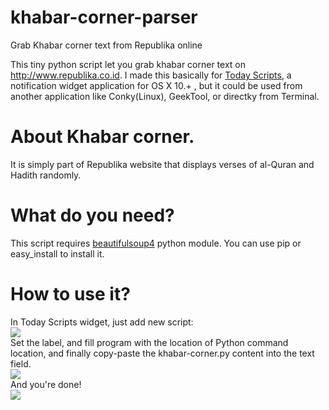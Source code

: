 # khabar-corner-parser
Grab Khabar corner text from Republika online

This tiny python script let you grab khabar corner text on http://www.republika.co.id. I made this basically for <a href='https://github.com/SamRothCA/Today-Scripts'>Today Scripts</a>, a notification widget application for OS X 10.+ , but it could be used from another application like Conky(Linux), GeekTool, or directky from Terminal.

# About Khabar corner.
It is simply part of Republika website that displays verses of al-Quran and Hadith randomly. 

# What do you need?
This script requires <a href="https://pypi.python.org/pypi/beautifulsoup4">beautifulsoup4</a> python module. You can use pip or easy_install to install it.

# How to use it?
In Today Scripts widget, just add new script:<br>
<img src="https://www.dropbox.com/s/iyhonuqj5z4dz94/1.png?raw=1">
<br>Set the label, and fill program with the location of Python command location, and finally copy-paste the khabar-corner.py content into the text field.<br>
<img src="https://www.dropbox.com/s/0usc499tbgtqf3c/2.png?raw=1">
<br>And you're done!<br>
<img src="https://www.dropbox.com/s/jxn00gvnvcd5ats/3.png?raw=1">
